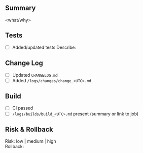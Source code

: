 ## Summary
<what/why>

## Tests
- [ ] Added/updated tests
Describe: <brief>

## Change Log
- [ ] Updated `CHANGELOG.md`
- [ ] Added `/logs/changes/change_<UTC>.md`

## Build
- [ ] CI passed
- [ ] `/logs/builds/build_<UTC>.md` present (summary or link to job)

## Risk & Rollback
Risk: low | medium | high  
Rollback: <steps>
